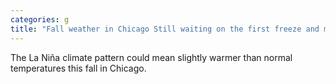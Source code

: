 ```yaml
---
categories: g
title: "Fall weather in Chicago Still waiting on the first freeze and measurable snowfall"
---
```

The La Niña climate pattern could mean slightly warmer than normal temperatures this fall in Chicago.
